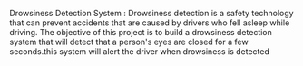 Drowsiness Detection System :
Drowsiness detection is a safety technology that can prevent accidents that are caused by drivers who fell asleep while driving.
The objective of this project is to build a drowsiness detection system that will detect that a person's eyes are closed for a few seconds.this system will alert the driver when drowsiness is detected
